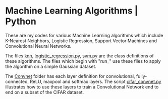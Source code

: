 # Machine Learning Algorithms | Python

These are my codes for various Machine Learning algorithms which include K-Nearest Neighbors, Logistic Regression, Support Vector Machines and Convolutional Neural Networks. 

The files [knn](./ML%20Algorithms/knn.py), [logistic_regression.py](./ML%20Algorithms/logistic_regression.py), [svm.py](./ML%20Algorithms/svm.py) are the class definitions of these algorithms. The files which begin with "run_" use these files to apply the algorithm on a simple Gaussian dataset. 

The [Convnet](./ML%20Algorithms/ConvNet) folder has each layer definition for convolutional, fully-connected, ReLU, maxpool and softmax layers. The script [cifar_convnet.py](./ML%20Algorithms/ConvNet/cifar_convnet.py) illustrates how to use these layers to train a Convolutional Network end to end on a subset of the CIFAR dataset. 
